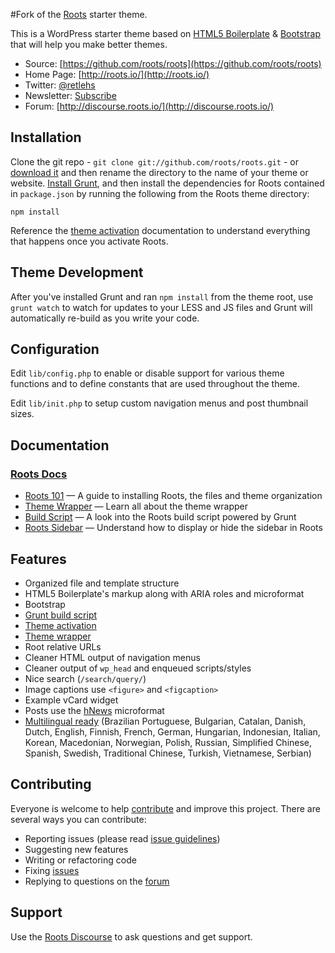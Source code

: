 #Fork of the [Roots](http://roots.io/) starter theme.

This is a WordPress starter theme based on [HTML5 Boilerplate](http://html5boilerplate.com/) & [Bootstrap](http://getbootstrap.com/) that will help you make better themes.

* Source: [https://github.com/roots/roots](https://github.com/roots/roots)
* Home Page: [http://roots.io/](http://roots.io/)
* Twitter: [@retlehs](https://twitter.com/retlehs)
* Newsletter: [Subscribe](http://roots.io/subscribe/)
* Forum: [http://discourse.roots.io/](http://discourse.roots.io/)

## Installation

Clone the git repo - `git clone git://github.com/roots/roots.git` - or [download it](https://github.com/roots/roots/zipball/master) and then rename the directory to the name of your theme or website. [Install Grunt](http://gruntjs.com/getting-started), and then install the dependencies for Roots contained in `package.json` by running the following from the Roots theme directory:

```
npm install
```

Reference the [theme activation](http://roots.io/roots-101/#theme-activation) documentation to understand everything that happens once you activate Roots.

## Theme Development

After you've installed Grunt and ran `npm install` from the theme root, use `grunt watch` to watch for updates to your LESS and JS files and Grunt will automatically re-build as you write your code.

## Configuration

Edit `lib/config.php` to enable or disable support for various theme functions and to define constants that are used throughout the theme.

Edit `lib/init.php` to setup custom navigation menus and post thumbnail sizes.

## Documentation

### [Roots Docs](http://roots.io/docs/)

* [Roots 101](http://roots.io/roots-101/) — A guide to installing Roots, the files and theme organization
* [Theme Wrapper](http://roots.io/an-introduction-to-the-roots-theme-wrapper/) — Learn all about the theme wrapper
* [Build Script](http://roots.io/using-grunt-for-wordpress-theme-development/) — A look into the Roots build script powered by Grunt
* [Roots Sidebar](http://roots.io/the-roots-sidebar/) — Understand how to display or hide the sidebar in Roots

## Features

* Organized file and template structure
* HTML5 Boilerplate's markup along with ARIA roles and microformat
* Bootstrap
* [Grunt build script](http://roots.io/using-grunt-for-wordpress-theme-development/)
* [Theme activation](http://roots.io/roots-101/#theme-activation)
* [Theme wrapper](http://roots.io/an-introduction-to-the-roots-theme-wrapper/)
* Root relative URLs
* Cleaner HTML output of navigation menus
* Cleaner output of `wp_head` and enqueued scripts/styles
* Nice search (`/search/query/`)
* Image captions use `<figure>` and `<figcaption>`
* Example vCard widget
* Posts use the [hNews](http://microformats.org/wiki/hnews) microformat
* [Multilingual ready](http://roots.io/wpml/) (Brazilian Portuguese, Bulgarian, Catalan, Danish, Dutch, English, Finnish, French, German, Hungarian, Indonesian, Italian, Korean, Macedonian, Norwegian, Polish, Russian, Simplified Chinese, Spanish, Swedish, Traditional Chinese, Turkish, Vietnamese, Serbian)

## Contributing

Everyone is welcome to help [contribute](CONTRIBUTING.md) and improve this project. There are several ways you can contribute:

* Reporting issues (please read [issue guidelines](https://github.com/necolas/issue-guidelines))
* Suggesting new features
* Writing or refactoring code
* Fixing [issues](https://github.com/roots/roots/issues)
* Replying to questions on the [forum](http://discourse.roots.io/)

## Support

Use the [Roots Discourse](http://discourse.roots.io/) to ask questions and get support.

